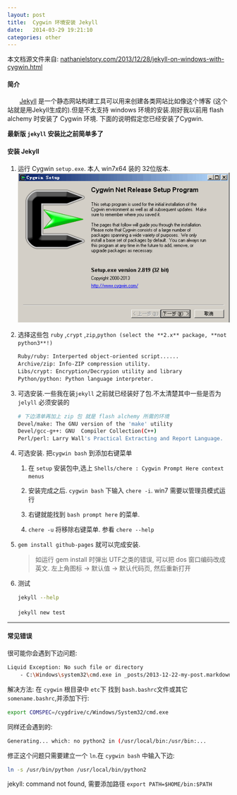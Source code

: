 ```yaml
---
layout: post
title:  Cygwin 环境安装 Jekyll
date:   2014-03-29 19:21:10
categories: other
---
```


本文档源文件来自: [nathanielstory.com/2013/12/28/jekyll-on-windows-with-cygwin.html](http://nathanielstory.com/2013/12/28/jekyll-on-windows-with-cygwin.html)


#### 简介

&nbsp;&nbsp;&nbsp;&nbsp;&nbsp;&nbsp;&nbsp;[Jekyll] 是一个静态网站构建工具可以用来创建各类网站比如像这个博客 (这个站就是用Jekyll生成的).但是不太支持 windows 环境的安装.刚好我以前用 flash alchemy 时安装了 Cygwin 环境. 下面的说明假定您已经安装了Cygwin.


**最新版 `jekyll` 安装比之前简单多了**


<!-- more -->

#### 安装 Jekyll

 1. 运行 Cygwin `setup.exe`. 本人 win7x64 装的 32位版本.
	![setup cygwin](/assets/img/cygwin-setup.png) 

 2. 选择这些包 `ruby` ,`crypt` ,`zip`,`python (select the **2.x** package, **not python3**!)`  

	```bash
	Ruby/ruby: Interperted object-oriented script......
	Archive/zip: Info-ZIP compression utility.
	Libs/crypt: Encryption/Decrypion utility and library
	Python/python: Python language interpreter. 
	```

 3. 可选安装.一些我在装`jekyll` 之前就已经装好了包.不太清楚其中一些是否为 `jelyll` 必须安装的

	```bash
	# 下边清单再加上 zip 包 就是 flash alchemy 所需的环境
	Devel/make: The GNU version of the 'make' utility
	Devel/gcc-g++: GNU  Compiler Collection(C++)
	Perl/perl: Larry Wall's Practical Extracting and Report Language.
	```
 
 4. 可选安装. 把`cygwin bash` 到添加右键菜单

	1. 在 `setup` 安装包中,选上 `Shells/chere : Cygwin Prompt Here context menus`
	 
	2. 安装完成之后. `cygwin bash` 下输入 `chere -i`. win7 需要以管理员模式运行
	
	3. 右键就能找到 `bash prompt here` 的菜单.
	
	4. `chere -u` 将移除右键菜单. 参看 `chere --help`

 5. `gem install github-pages` 就可以完成安装.	

	> 如运行 gem install 时弹出 UTF之类的错误, 可以把 dos 窗口编码改成 英文.
	> 左上角图标 -> 默认值 -> 默认代码页, 然后重新打开 

 6. 测试
 
	```bash
	jekyll --help
	
	jekyll new test
	```

<hr class="gh" />


#### 常见错误

很可能你会遇到下边问题:


```bash
Liquid Exception: No such file or directory
	- C:\Windows\system32\cmd.exe in _posts/2013-12-22-my-post.markdown
```

解决方法: 在 `cygwin` 根目录中 `etc`下 找到 `bash.bashrc`文件或其它 `somename.bashrc`,并添加下行:

```bash
export COMSPEC=/cygdrive/c/Windows/System32/cmd.exe
```

同样还会遇到的:

```bash
Generating... which: no python2 in (/usr/local/bin:/usr/bin:...
```

修正这个问题只需要建立一个 `ln`.在 `cygwin bash` 中输入下边:

```bash
ln -s /usr/bin/python /usr/local/bin/python2
```


jekyll: command not found, 需要添加路径 `export PATH=$HOME/bin:$PATH`





[Jekyll]:http://jekyllrb.com/